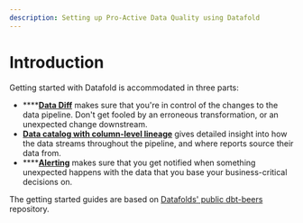 ```yaml
---
description: Setting up Pro-Active Data Quality using Datafold
---
```


# Introduction

Getting started with Datafold is accommodated in three parts:

* ****[**Data Diff**](data-diff/) makes sure that you're in control of the changes to the data pipeline. Don't get fooled by an erroneous transformation, or an unexpected change downstream.
* [**Data catalog with column-level lineage**](column-level-lineage.md) gives detailed insight into how the data streams throughout the pipeline, and where reports source their data from.
* ****[**Alerting**](alerting.md) makes sure that you get notified when something unexpected happens with the data that you base your business-critical decisions on.

The getting started guides are based on [Datafolds' public dbt-beers](https://github.com/datafold/dbt-beers) repository.
